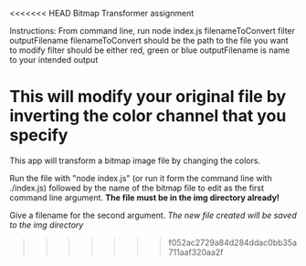 <<<<<<< HEAD
Bitmap Transformer assignment

Instructions:
  From command line, run node index.js filenameToConvert filter outputFilename
  filenameToConvert should be the path to the file you want to modify
  filter should be either red, green or blue
  outputFilename is name to your intended output

This will modify your original file by inverting the color channel that you specify
=======
This app will transform a bitmap image file by changing the colors.

Run the file with "node index.js" (or run it form the command line with ./index.js) followed by the name of the bitmap file to edit as the first command line argument. **The file must be in the img directory already!**

Give a filename for the second argument. *The new file created will be saved to the img directory*


>>>>>>> f052ac2729a84d284ddac0bb35a711aaf320aa2f
